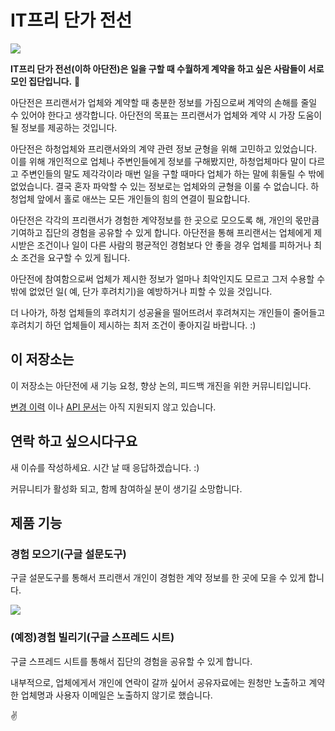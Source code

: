 # IT프리 단가 전선
<a href="https://zenhub.com"><img src="https://raw.githubusercontent.com/ZenHubIO/support/master/zenhub-badge.png"></a>

**IT프리 단가 전선(이하 아단전)은 일을 구할 때 수월하게 계약을 하고 싶은 사람들이 서로 모인 집단입니다.** 🎈 

아단전은 프리랜서가 업체와 계약할 때 충분한 정보를 가짐으로써 계약의 손해를 줄일 수 있어야 한다고 생각합니다. 아단전의 목표는 프리랜서가 업체와 계약 시 가장 도움이 될 정보를 제공하는 것입니다.

아단전은 하청업체와 프리랜서와의 계약 관련 정보 균형을 위해 고민하고 있었습니다. 이를 위해 개인적으로 업체나 주변인들에게 정보를 구해봤지만, 하청업체마다 말이 다르고 주변인들의 말도 제각각이라 매번 일을 구할 때마다 업체가 하는 말에 휘둘릴 수 밖에 없었습니다. 결국 혼자 파악할 수 있는 정보로는 업체와의 균형을 이룰 수 없습니다. 하청업체 앞에서 홀로 애쓰는 모든 개인들의 힘의 연결이 필요합니다.

아단전은 각각의 프리랜서가 경험한 계약정보를 한 곳으로 모으도록 해, 개인의 몫만큼 기여하고 집단의 경험을 공유할 수 있게 합니다. 아단전을 통해 프리랜서는 업체에게 제시받은 조건이나 일이 다른 사람의 평균적인 경험보다 안 좋을 경우 업체를 피하거나 최소 조건을 요구할 수 있게 됩니다.

아단전에 참여함으로써 업체가 제시한 정보가 얼마나 최악인지도 모르고 그저 수용할 수 밖에 없었던 일( 예, 단가 후려치기)을 예방하거나 피할 수 있을 것입니다.

더 나아가, 하청 업체들의 후려치기 성공율을 떨어뜨려서 후려쳐지는 개인들이 줄어들고 후려치기 하던 업체들이 제시하는 최저 조건이 좋아지길 바랍니다. :)

## 이 저장소는 

이 저장소는 아단전에 새 기능 요청, 향상 논의, 피드백 개진을 위한 커뮤니티입니다. 

[변경 이력](https://github.com/tool4Free/support/blob/master/CHANGELOG.md) 이나 [API 문서](https://github.com/tool4Free/API)는 아직 지원되지 않고 있습니다. 

## 연락 하고 싶으시다구요

새 이슈를 작성하세요. 시간 날 때 응답하겠습니다. :) 

커뮤니티가 활성화 되고, 함께 참여하실 분이 생기길 소망합니다.

## 제품 기능

### 경험 모으기(구글 설문도구)

구글 설문도구를 통해서 프리랜서 개인이 경험한 계약 정보를 한 곳에 모을 수 있게 합니다. 

![](http://imgdb.kr/eqUA.jpg)

### (예정)경험 빌리기(구글 스프레드 시트)

구글 스프레드 시트를 통해서 집단의 경험을 공유할 수 있게 합니다.  

내부적으로, 업체에게서 개인에 연락이 갈까 싶어서 공유자료에는 원청만 노출하고 계약한 업체명과 사용자 이메일은 노출하지 않기로 했습니다.


✌️ 
